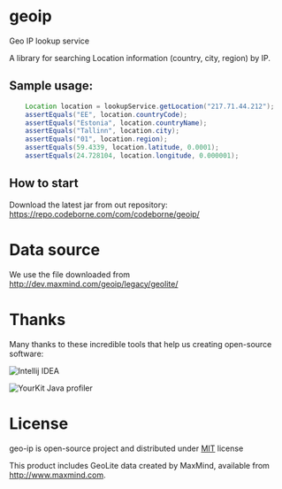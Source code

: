 # geoip
Geo IP lookup service

A library for searching Location information (country, city, region) by IP.

## Sample usage:
```java
    Location location = lookupService.getLocation("217.71.44.212");
    assertEquals("EE", location.countryCode);
    assertEquals("Estonia", location.countryName);
    assertEquals("Tallinn", location.city);
    assertEquals("01", location.region);
    assertEquals(59.4339, location.latitude, 0.0001);
    assertEquals(24.728104, location.longitude, 0.000001);
```


## How to start

Download the latest jar from out repository: https://repo.codeborne.com/com/codeborne/geoip/

# Data source

We use the file downloaded from http://dev.maxmind.com/geoip/legacy/geolite/

# Thanks

Many thanks to these incredible tools that help us creating open-source software:

![Intellij IDEA](http://www.jetbrains.com/idea/docs/logo_intellij_idea.png)

![YourKit Java profiler](http://selenide.org/images/yourkit.png)

# License
geo-ip is open-source project and distributed under [MIT](http://choosealicense.com/licenses/mit/) license

This product includes GeoLite data created by MaxMind, available from 
<a href="http://www.maxmind.com">http://www.maxmind.com</a>.